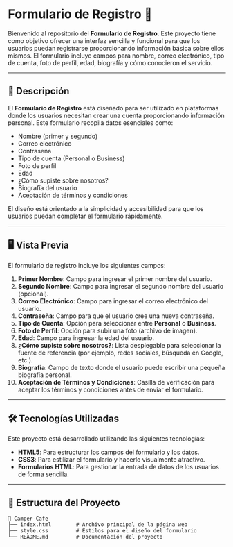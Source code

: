 # Formulario de Registro 📝

Bienvenido al repositorio del **Formulario de Registro**. Este proyecto tiene como objetivo ofrecer una interfaz sencilla y funcional para que los usuarios puedan registrarse proporcionando información básica sobre ellos mismos. El formulario incluye campos para nombre, correo electrónico, tipo de cuenta, foto de perfil, edad, biografía y cómo conocieron el servicio.

---

## 🚀 Descripción

El **Formulario de Registro** está diseñado para ser utilizado en plataformas donde los usuarios necesitan crear una cuenta proporcionando información personal. Este formulario recopila datos esenciales como:

- Nombre (primer y segundo)
- Correo electrónico
- Contraseña
- Tipo de cuenta (Personal o Business)
- Foto de perfil
- Edad
- ¿Cómo supiste sobre nosotros?
- Biografía del usuario
- Aceptación de términos y condiciones

El diseño está orientado a la simplicidad y accesibilidad para que los usuarios puedan completar el formulario rápidamente.

---

## 🖥️ Vista Previa

El formulario de registro incluye los siguientes campos:

1. **Primer Nombre**: Campo para ingresar el primer nombre del usuario.
2. **Segundo Nombre**: Campo para ingresar el segundo nombre del usuario (opcional).
3. **Correo Electrónico**: Campo para ingresar el correo electrónico del usuario.
4. **Contraseña**: Campo para que el usuario cree una nueva contraseña.
5. **Tipo de Cuenta**: Opción para seleccionar entre **Personal** o **Business**.
6. **Foto de Perfil**: Opción para subir una foto (archivo de imagen).
7. **Edad**: Campo para ingresar la edad del usuario.
8. **¿Cómo supiste sobre nosotros?**: Lista desplegable para seleccionar la fuente de referencia (por ejemplo, redes sociales, búsqueda en Google, etc.).
9. **Biografía**: Campo de texto donde el usuario puede escribir una pequeña biografía personal.
10. **Aceptación de Términos y Condiciones**: Casilla de verificación para aceptar los términos y condiciones antes de enviar el formulario.

---

## 🛠️ Tecnologías Utilizadas

Este proyecto está desarrollado utilizando las siguientes tecnologías:

- **HTML5**: Para estructurar los campos del formulario y los datos.
- **CSS3**: Para estilizar el formulario y hacerlo visualmente atractivo.
- **Formularios HTML**: Para gestionar la entrada de datos de los usuarios de forma sencilla.

---

## 📂 **Estructura del Proyecto**

```plaintext
📁 Camper-Cafe
├── index.html        # Archivo principal de la página web
├── style.css         # Estilos para el diseño del formulario
└── README.md         # Documentación del proyecto
